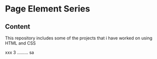 # Page Element Series
## Content
This repository includes some of the projects that i have worked on using HTML and CSS

xxx
3
.........
sa
